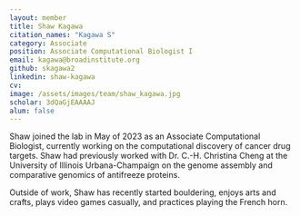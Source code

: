 ```yaml
---
layout: member
title: Shaw Kagawa
citation_names: "Kagawa S"
category: Associate
position: Associate Computational Biologist I
email: kagawa@broadinstitute.org
github: skagawa2
linkedin: shaw-kagawa
cv: 
image: /assets/images/team/shaw_kagawa.jpg
scholar: 3dQaGjEAAAAJ
alum: false
---
```


Shaw joined the lab in May of 2023 as an Associate Computational Biologist, currently working on the computational discovery of cancer drug targets. Shaw had previously worked with Dr. C.-H. Christina Cheng at the University of Illinois Urbana-Champaign on the genome assembly and comparative genomics of antifreeze proteins.

Outside of work, Shaw has recently started bouldering, enjoys arts and crafts, plays video games casually, and practices playing the French horn.
